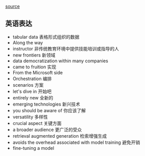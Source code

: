 [source](https://www.bilibili.com/video/BV1RD421M7xK/?spm_id_from=333.337.search-card.all.click&vd_source=3d50341f547faf8df242a214b04f2d86)

## 英语表达
- tabular data 表格形式组织的数据
- Along the way
- instructor 非传统教育环境中提供技能培训或指导的人
- new frontiers 新领域
- data democratization within many companies
- came to fruition 实现 
- From the Microsoft side 
- Orchestration 编排
- scenarios 方案
- let's dive in 开始吧
- entirely new 全新的
- emerging technologies 新兴技术
- you should be aware of 你应该了解
- versatility 多样性
- crucial aspect  关键方面 
- a broader audience  更广泛的受众
- retrieval augmented generation 检索增强生成
- avoids the overhead associated with model training 避免开销
- fine-tuning a model 